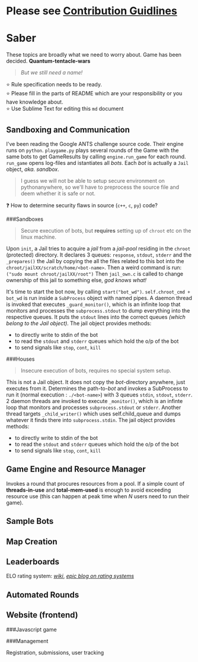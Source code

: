Please see [Contribution Guidlines](Contributing.md)
====================================================

Saber
=====

These topics are broadly what we need to worry about. Game has been decided.
**Quantum-tentacle-wars**
> *But we still need a name!*

   :star: Rule specification needs to be ready.
<br>:star: Please fill in the parts of README which are your responsibility or you have knowledge about.
<br>:star: Use Sublime Text for editing this `md` document

Sandboxing and Communication
----------------------------

I've been reading the Google ANTS challenge source code. Their engine runs on `python`.
`playgame.py` plays several rounds of the Game with the same bots to get GameResults by calling `engine.run_game` for each round.
`run_game` opens log-files and istantiates all *bots*.
Each *bot* is actually a `Jail` object, *aka. sandbox*.
> I guess we will not be able to setup secure environment on pythonanywhere, so we'll have to preprocess the source file and deem whether it is safe or not.

:question: How to determine security flaws in source (`c++`, `c`, `py`) code?

###Sandboxes
> Secure execution of bots, but **requires** setting up of `chroot` etc on the linux machine.

Upon `init`, a Jail tries to acquire a *jail* from a *jail-pool* residing in the `chroot` (protected) directory.
It declares 3 queues: `response`, `stdout`, `stderr` and the `_prepares()` the Jail by copying the all the files related to this bot into the `chroot/jailXX/scratch/home/<bot-name>`. Then a weird command is run: `("sudo mount chroot/jailXX/root")`
Then `jail_own.c` is called to change ownership of this jail to something else, *god knows what!*

It's time to start the bot now, by calling `start("bot_wd")`. `self.chroot_cmd + bot_wd` is run inside a `SubProcess` object with named pipes. A daemon thread is invoked that executes `_guard_monitor()`, which is an infinite loop that monitors and processes the `subprocess.stdout` to dump everything into the respective queues. It puts the `stdout` lines into the correct queues *(which belong to the Jail object)*.
The jail object provides methods:

* to directly write to stdin of the bot
* to read the `stdout` and `stderr` queues which hold the o/p of the bot
* to send signals like `stop`, `cont`, `kill`

###Houses
> Insecure execution of bots, requires no special system setup.

This is not a Jail object.
It does not copy the *bot*-directory anywhere, just executes from it.
Determines the path-to-*bot* and invokes a SubProcess to run it (normal execution : `./<bot-name>`) with 3 queues `stdin`, `stdout`, `stderr`.
2 daemon threads are invoked to execute `_monitor()`, which is an infinte loop that monitors and processes `subprocess.stdout` or `stderr`.
Another thread targets `_child_writer()` which uses self.child_queue and dumps whatever it finds there into `subprocess.stdin`.
The jail object provides methods:

* to directly write to stdin of the bot
* to read the `stdout` and `stderr` queues which hold the o/p of the bot
* to send signals like `stop`, `cont`, `kill`

Game Engine and Resource Manager
--------------------------------

Invokes a round that procures resources from a pool. If a simple count of **threads-in-use** and **total-mem-used** is enough to avoid exceeding resource use (this can happen at peak time when $N$ users need to run their game).

Sample Bots
-----------

Map Creation
------------

Leaderboards
------------

ELO rating system: [*wiki*](https://en.wikipedia.org/wiki/Elo_rating_system), [*epic blog on rating systems*](http://www.moserware.com/2010/03/computing-your-skill.html)

Automated Rounds
----------------

Website (frontend)
------------------

###Javascript game

###Management

Registration, submissions, user tracking
